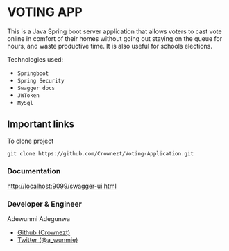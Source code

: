 # VOTING APP
This is a Java Spring boot server application that allows 
voters to cast vote online in comfort of their homes without 
going out staying on the queue for hours, and waste productive time.
It is also useful for schools elections.

Technologies used:
* `Springboot`
* `Spring Security`
* `Swagger docs`
* `JWToken`
* `MySql`

## Important links
To clone project 
```
git clone https://github.com/Crownezt/Voting-Application.git
```
### Documentation
[http://localhost:9099/swagger-ui.html](http://localhost:9099/swagger-ui.html)

### Developer & Engineer
Adewunmi Adegunwa
* [Github (Crownezt)](https://github.com/Crownezt)
* [Twitter (@a_wunmie)](https://twitter.com/@a_wunmie)